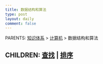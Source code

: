 ```yaml
---
title: 数据结构和算法
type: post
layout: daily
comment: false
---
```


PARENTS: [知识体系](/gknows/wiki) > [计算机](/gknows/计算机) > 数据结构和算法

CHILDREN: [查找](/gknows/查找) | [排序](/gknows/排序)
---

